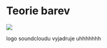 # Teorie barev

![]([https://www.google.com/url?sa=i&url=https%3A%2F%2F1000logos.net%2Fsoundcloud-logo%2F&psig=AOvVaw3AFksjRLdJvKcqCk3P4Y-o&ust=1696659301233000&source=images&cd=vfe&opi=89978449&ved=0CA8QjRxqFwoTCMjqo53j4IEDFQAAAAAdAAAAABAD](https://www.google.com/url?sa=i&url=https%3A%2F%2Fwww.iconarchive.com%2Fshow%2Fsimple-icons-by-danleech%2Fsoundcloud-icon.html&psig=AOvVaw3AFksjRLdJvKcqCk3P4Y-o&ust=1696659301233000&source=images&cd=vfe&opi=89978449&ved=0CA8QjRxqFwoTCMjqo53j4IEDFQAAAAAdAAAAABAQ)https://www.google.com/url?sa=i&url=https%3A%2F%2Fwww.iconarchive.com%2Fshow%2Fsimple-icons-by-danleech%2Fsoundcloud-icon.html&psig=AOvVaw3AFksjRLdJvKcqCk3P4Y-o&ust=1696659301233000&source=images&cd=vfe&opi=89978449&ved=0CA8QjRxqFwoTCMjqo53j4IEDFQAAAAAdAAAAABAQ](https://icons.iconarchive.com/icons/danleech/simple/256/soundcloud-icon.png)https://icons.iconarchive.com/icons/danleech/simple/256/soundcloud-icon.png](https://1000logos.net/wp-content/uploads/2021/04/Soundcloud-logo-500x281.png)https://1000logos.net/wp-content/uploads/2021/04/Soundcloud-logo-500x281.png)

logo soundcloudu vyjadruje uhhhhhhh
